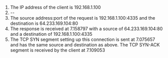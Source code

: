 1. The IP address of the client is 192.168.1.100
2. --
3. The source address:port of the request is 192.168.1.100:4335 and the destination is 64.233.169.104:80
4. The response is received at 7.158797 with a source of 64.233.169.104:80 and a destination of 192.168.1.100:4335
5. The TCP SYN segment setting up this connection is sent at 7.075657 and has the same source and destination as above. The TCP SYN-ACK segment is received by the client at 7.109053
